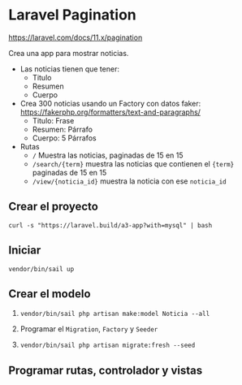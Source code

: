 # Laravel Pagination

https://laravel.com/docs/11.x/pagination

Crea una app para mostrar noticias.

* Las noticias tienen que tener:
  * Titulo
  * Resumen
  * Cuerpo
* Crea 300 noticias usando un Factory con datos faker: https://fakerphp.org/formatters/text-and-paragraphs/
  * Titulo: Frase
  * Resumen: Párrafo
  * Cuerpo: 5 Párrafos
* Rutas
  * `/`  Muestra las noticias, paginadas de 15 en 15
  * `/search/{term}` muestra las noticias que contienen el `{term}` paginadas de 15 en 15
  * `/view/{noticia_id}` muestra la noticia con ese `noticia_id`
 
## Crear el proyecto

`curl -s "https://laravel.build/a3-app?with=mysql" | bash`

## Iniciar

`vendor/bin/sail up`

## Crear el modelo

1. `vendor/bin/sail php artisan make:model Noticia --all`

2. Programar el `Migration`, `Factory` y `Seeder`

3. `vendor/bin/sail php artisan migrate:fresh --seed`

## Programar rutas, controlador y vistas
